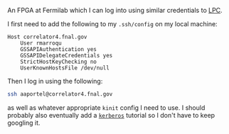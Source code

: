 An FPGA at Fermilab which I can log into using similar credentials to [LPC](/knowledge_base/LPC.md).

I first need to add the following to my `.ssh/config` on my local machine:
```
Host correlator4.fnal.gov
    User rmarroqu
    GSSAPIAuthentication yes
    GSSAPIDelegateCredentials yes
    StrictHostKeyChecking no
    UserKnownHostsFile /dev/null
```
Then I log in using the following:
```bash
ssh aaportel@correlator4.fnal.gov
```
as well as whatever appropriate `kinit` config I need to use. I should probably also eventually add a [`kerberos`](/knowledge_base/kerberos.md) tutorial so I don't have to keep googling it.